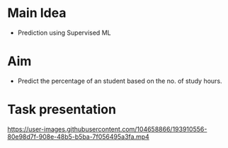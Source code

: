 # Main Idea
- Prediction using Supervised ML

# Aim
- Predict the percentage of an student based on the no. of study hours.

# Task presentation
https://user-images.githubusercontent.com/104658866/193910556-80e98d7f-908e-48b5-b5ba-7f056495a3fa.mp4

